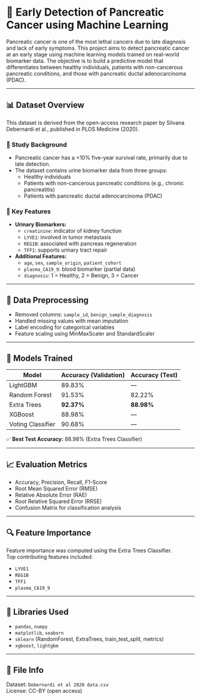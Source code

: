 # 🧬 Early Detection of Pancreatic Cancer using Machine Learning

Pancreatic cancer is one of the most lethal cancers due to late diagnosis and lack of early symptoms. This project aims to detect pancreatic cancer at an early stage using machine learning models trained on real-world biomarker data. The objective is to build a predictive model that differentiates between healthy individuals, patients with non-cancerous pancreatic conditions, and those with pancreatic ductal adenocarcinoma (PDAC).

---

## 📊 Dataset Overview

This dataset is derived from the open-access research paper by Silvana Debernardi et al., published in PLOS Medicine (2020).

### 🔬 Study Background

- Pancreatic cancer has a <10% five-year survival rate, primarily due to late detection.
- The dataset contains urine biomarker data from three groups:
  - Healthy individuals
  - Patients with non-cancerous pancreatic conditions (e.g., chronic pancreatitis)
  - Patients with pancreatic ductal adenocarcinoma (PDAC)

### 🧪 Key Features

- **Urinary Biomarkers:**
  - `creatinine`: indicator of kidney function
  - `LYVE1`: involved in tumor metastasis
  - `REG1B`: associated with pancreas regeneration
  - `TFF1`: supports urinary tract repair
- **Additional Features:**
  - `age`, `sex`, `sample_origin`, `patient_cohort`
  - `plasma_CA19_9`: blood biomarker (partial data)
  - `diagnosis`: 1 = Healthy, 2 = Benign, 3 = Cancer

---

## 🧼 Data Preprocessing

- Removed columns: `sample_id`, `benign_sample_diagnosis`
- Handled missing values with mean imputation
- Label encoding for categorical variables
- Feature scaling using MinMaxScaler and StandardScaler

---

## 🧠 Models Trained

| Model              | Accuracy (Validation) | Accuracy (Test) |
|--------------------|------------------------|------------------|
| LightGBM           | 89.83%                 | —                |
| Random Forest      | 91.53%                 | 82.22%           |
| Extra Trees        | **92.37%**             | **88.98%**       |
| XGBoost            | 88.98%                 | —                |
| Voting Classifier  | 90.68%                 | —                |

✅ **Best Test Accuracy:** 88.98% (Extra Trees Classifier)

---

## 📈 Evaluation Metrics

- Accuracy, Precision, Recall, F1-Score
- Root Mean Squared Error (RMSE)
- Relative Absolute Error (RAE)
- Root Relative Squared Error (RRSE)
- Confusion Matrix for classification analysis

---

## 🔍 Feature Importance

Feature importance was computed using the Extra Trees Classifier.  
Top contributing features included:

- `LYVE1`
- `REG1B`
- `TFF1`
- `plasma_CA19_9`

---

## 📂 Libraries Used

- `pandas`, `numpy`
- `matplotlib`, `seaborn`
- `sklearn` (RandomForest, ExtraTrees, train_test_split, metrics)
- `xgboost`, `lightgbm`

---

## 📁 File Info

Dataset: `Debernardi et al 2020 data.csv`  
License: CC-BY (open access)
